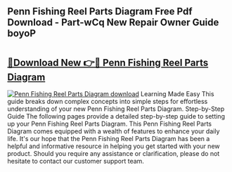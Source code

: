 ## Penn Fishing Reel Parts Diagram Free Pdf Download - Part-wCq New Repair Owner Guide boyoP

# <h2><a href="http://dfor4h.blite.top/?on=Penn+Fishing+Reel+Parts+Diagram">🔗Download New 👉🔴 Penn Fishing Reel Parts Diagram</a></h2>

[![Penn Fishing Reel Parts Diagram download](https://i.imgur.com/lujVjoI.png)](http://dfor4h.blite.top/?on=Penn+Fishing+Reel+Parts+Diagram)
Learning Made Easy This guide breaks down complex concepts into simple steps for effortless understanding of your new Penn Fishing Reel Parts Diagram. Step-by-Step Guide The following pages provide a detailed step-by-step guide to setting up your Penn Fishing Reel Parts Diagram. This Penn Fishing Reel Parts Diagram comes equipped with a wealth of features to enhance your daily life. It's our hope that the Penn Fishing Reel Parts Diagram has been a helpful and informative resource in helping you get started with your new product. Should you require any assistance or clarification, please do not hesitate to contact our customer support team.
